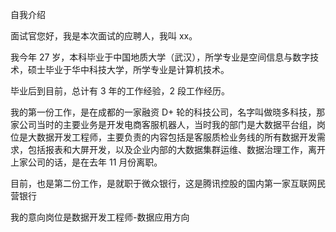 自我介绍

面试官您好，我是本次面试的应聘人，我叫 xx。

我今年 27 岁，本科毕业于中国地质大学（武汉），所学专业是空间信息与数字技术，硕士毕业于华中科技大学，所学专业是计算机技术。

毕业后到目前，总计有 3 年的工作经验，2 段工作经历。

我的第一份工作，是在成都的一家融资 D+ 轮的科技公司，名字叫做晓多科技，那家公司当时的主要业务是开发电商客服机器人，当时我的部门是大数据平台组，岗位是大数据开发工程师，主要负责的内容包括是客服质检业务线的所有数据开发需求，包括报表和大屏开发，以及企业内部的大数据集群运维、数据治理工作，离开上家公司的话，是在去年 11 月份离职。

目前，也是第二份工作，是就职于微众银行，这是腾讯控股的国内第一家互联网民营银行

我的意向岗位是数据开发工程师-数据应用方向